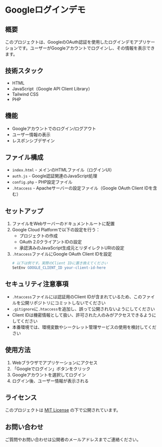 # Googleログインデモ

## 概要
このプロジェクトは、GoogleのOAuth認証を使用したログインデモアプリケーションです。ユーザーがGoogleアカウントでログインし、その情報を表示できます。

## 技術スタック
- HTML
- JavaScript（Google API Client Library）
- Tailwind CSS
- PHP

## 機能
- Googleアカウントでのログイン/ログアウト
- ユーザー情報の表示
- レスポンシブデザイン

## ファイル構成
- `index.html` - メインのHTMLファイル（ログインUI）
- `auth.js` - Google認証関連のJavaScript処理
- `config.php` - PHP設定ファイル
- `.htaccess` - Apacheサーバーの設定ファイル（Google OAuth Client IDを含む）

## セットアップ
1. ファイルをWebサーバーのドキュメントルートに配置
2. Google Cloud Platformで以下の設定を行う：
   - プロジェクトの作成
   - OAuth 2.0クライアントIDの設定
   - 承認済みのJavaScript生成元とリダイレクトURIの設定
3. `.htaccess`ファイルにGoogle OAuth Client IDを設定
   ```apache
   # 以下は例です。実際のClient IDに置き換えてください
   SetEnv GOOGLE_CLIENT_ID your-client-id-here
   ```

## セキュリティ注意事項
- `.htaccess`ファイルには認証用のClient IDが含まれているため、このファイルを公開リポジトリにコミットしないでください
- `.gitignore`に`.htaccess`を追加し、誤って公開されないようにしてください
- Client IDは機密情報として扱い、許可された人のみがアクセスできるようにしてください
- 本番環境では、環境変数やシークレット管理サービスの使用を検討してください

## 使用方法
1. Webブラウザでアプリケーションにアクセス
2. 「Googleでログイン」ボタンをクリック
3. Googleアカウントを選択してログイン
4. ログイン後、ユーザー情報が表示される

## ライセンス
このプロジェクトは [MIT License](https://opensource.org/licenses/MIT) の下で公開されています。

## お問い合わせ
ご質問やお問い合わせは公開者のメールアドレスまでご連絡ください。
